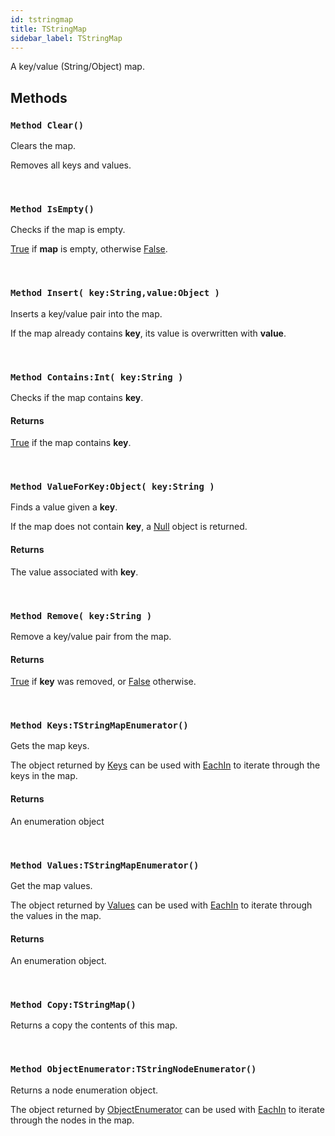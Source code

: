 ```yaml
---
id: tstringmap
title: TStringMap
sidebar_label: TStringMap
---
```


A key/value (String/Object) map.


## Methods

### `Method Clear()`

Clears the map.

Removes all keys and values.


<br/>

### `Method IsEmpty()`

Checks if the map is empty.

[True](../../../brl/brl.blitz/#true) if <b>map</b> is empty, otherwise [False](../../../brl/brl.blitz/#false).


<br/>

### `Method Insert( key:String,value:Object )`

Inserts a key/value pair into the map.

If the map already contains <b>key</b>, its value is overwritten with <b>value</b>.


<br/>

### `Method Contains:Int( key:String )`

Checks if the map contains <b>key</b>.

#### Returns
[True](../../../brl/brl.blitz/#true) if the map contains <b>key</b>.


<br/>

### `Method ValueForKey:Object( key:String )`

Finds a value given a <b>key</b>.

If the map does not contain <b>key</b>, a [Null](../../../brl/brl.blitz/#null) object is returned.


#### Returns
The value associated with <b>key</b>.


<br/>

### `Method Remove( key:String )`

Remove a key/value pair from the map.

#### Returns
[True](../../../brl/brl.blitz/#true) if <b>key</b> was removed, or [False](../../../brl/brl.blitz/#false) otherwise.


<br/>

### `Method Keys:TStringMapEnumerator()`

Gets the map keys.

The object returned by [Keys](../../../brl/brl.map/tstringmap/#method-keys-tstringmapenumerator) can be used with [EachIn](../../../brl/brl.blitz/#eachin) to iterate through the keys in the map.


#### Returns
An enumeration object


<br/>

### `Method Values:TStringMapEnumerator()`

Get the map values.

The object returned by [Values](../../../brl/brl.map/tstringmap/#method-values-tstringmapenumerator) can be used with [EachIn](../../../brl/brl.blitz/#eachin) to iterate through the values in the map.


#### Returns
An enumeration object.


<br/>

### `Method Copy:TStringMap()`

Returns a copy the contents of this map.

<br/>

### `Method ObjectEnumerator:TStringNodeEnumerator()`

Returns a node enumeration object.

The object returned by [ObjectEnumerator](../../../brl/brl.map/tstringmap/#method-objectenumerator-tstringnodeenumerator) can be used with [EachIn](../../../brl/brl.blitz/#eachin) to iterate through the nodes in the map.


<br/>

